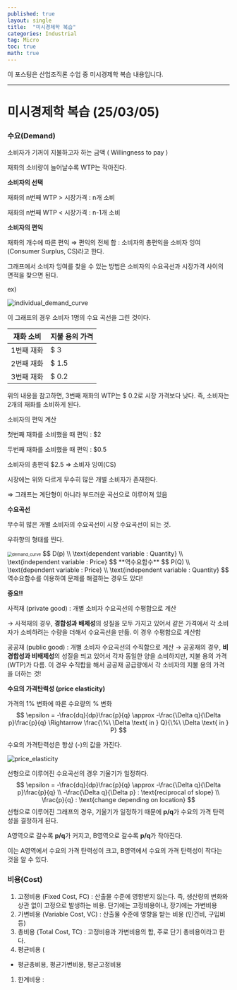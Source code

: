 ```yaml
---
published: true
layout: single
title:  "미시경제학 복습"
categories: Industrial
tag: Micro
toc: true
math: true
---
```


이 포스팅은 산업조직론 수업 중 미시경제학 복습 내용입니다.

---



# 미시경제학 복습 (25/03/05)

### 수요(Demand)

소비자가 기꺼이 지불하고자 하는 금액 ( Willingness to pay )

재화의 소비량이 늘어날수록 WTP는 작아진다.

**소비자의 선택**

재화의 n번째 WTP > 시장가격 : n개 소비

재화의 n번째 WTP < 시장가격 : n-1개 소비

**소비자의 편익**

재화의 개수에 따른 편익 ⇒ 편익의 전체 합 : 소비자의 총편익을 소비자 잉여 (Consumer Surplus, CS)라고 한다.

그래프에서 소비자 잉여를 찾을 수 있는 방법은 소비자의 수요곡선과 시장가격 사이의 면적을 찾으면 된다.

ex)

![individual_demand_curve](C:\Users\김충남\Desktop\2025-1\kse128-github-blog\KSE128.github.io\images\2025-03-06-micro_review\individual_demand_curve.png)

이 그래프의 경우 소비자 1명의 수요 곡선을 그린 것이다.

| 재화 소비  | 지불 용의 가격 |
| ---------- | -------------- |
| 1번째 재화 | $ 3            |
| 2번째 재화 | $ 1.5          |
| 3번째 재화 | $ 0.2          |

위의 내용을 참고하면, 3번째 재화의 WTP는 $ 0.2로 시장 가격보다 낮다. 즉, 소비자는 2개의 재화를 소비하게 된다.

소비자의 편익 계산

첫번째 재화를 소비했을 때 편익 : $2

두번째 재화를 소비했을 때 편익 : $0.5

소비자의 총편익 $2.5 ⇒ 소비자 잉여(CS)

시장에는 위와 다르게 무수히 많은 개별 소비자가 존재한다.

⇒ 그래프는 계단형이 아니라 부드러운 곡선으로 이루어져 있음



**수요곡선**

무수히 많은 개별 소비자의 수요곡선이 시장 수요곡선이 되는 것. 

우하향의 형태를 띈다.

<img src="C:\Users\김충남\Desktop\2025-1\kse128-github-blog\KSE128.github.io\images\2025-03-06-micro_review\demand_curve-1741256052425-3.png" alt="demand_curve" style="zoom: 67%;" />
$$
D(p) \\
\text{dependent variable : Quantity} \\
\text{independent variable : Price}
$$
**역수요함수**
$$
P(Q) \\
\text{dependent variable : Price} \\
\text{independent variable : Quantity}
$$
역수요함수를 이용하여 문제를 해결하는 경우도 있다!

**중요!!**

사적재 (private good) : 개별 소비자 수요곡선의 수평합으로 계산

→ 사적재의 경우, **경합성과 배제성**의 성질을 모두 가지고 있어서 같은 가격에서 각 소비자가 소비하려는 수량을 더해서 수요곡선을 만듦. 이 경우 수평합으로 계산함

공공재 (public good) : 개별 소비자 수요곡선의 수직합으로 계산 → 공공재의 경우, **비경합성과 비배제성**의 성질을 띄고 있어서 각자 동일한 양을 소비하지만, 지불 용의 가격(WTP)가 다름. 이 경우 수직합을 해서 공공재 공급량에서 각 소비자의 지불 용의 가격을 더하는 것!

**수요의 가격탄력성 (price elasticity)**

가격의 1% 변화에 따른 수요량의 % 변화
$$
\epsilon = -\frac{dq}{dp}\frac{p}{q} \approx -\frac{\Delta q}{\Delta p}\frac{p}{q} \Rightarrow \frac{\%\ \Delta \text{ in } Q}{\%\ \Delta \text{ in } P}
$$


수요의 가격탄력성은 항상 (-)의 값을 가진다.

![price_elasticity](C:\Users\김충남\Desktop\2025-1\kse128-github-blog\KSE128.github.io\images\2025-03-06-micro_review\price_elasticity.png)

선형으로 이루어진 수요곡선의 경우 기울기가 일정하다.
$$
\epsilon = -\frac{dq}{dp}\frac{p}{q} \approx -\frac{\Delta q}{\Delta p}\frac{p}{q} \\
-\frac{\Delta q}{\Delta p} : \text{reciprocal of slope} \\
\frac{p}{q} : \text{change depending on location}
$$
선형으로 이루어진 그래프의 경우, 기울기가 일정하기 때문에 **p/q**가 수요의 가격 탄력성을 결정하게 된다.



A영역으로 갈수록 **p/q**가 커지고, B영역으로 갈수록 **p/q**가 작아진다.

이는 A영역에서 수요의 가격 탄력성이 크고, B영역에서 수요의 가격 탄력성이 작다는 것을 알 수 있다.



### 비용(Cost)

1. 고정비용 (Fixed Cost, FC) : 산출물 수준에 영향받지 않는다. 즉, 생산량의 변화와 상관 없이 고정으로 발생하는 비용. 단기에는 고정비용이나, 장기에는 가변비용
2. 가변비용 (Variable Cost, VC) : 산출물 수준에 영향을 받는 비용 (인건비, 구입비 등)
3. 총비용 (Total Cost, TC) : 고정비용과 가변비용의 합, 주로 단기 총비용이라고 한다.
4. 평균비용 (

- 평균총비용, 평균가변비용, 평균고정비용

1. 한계비용 :